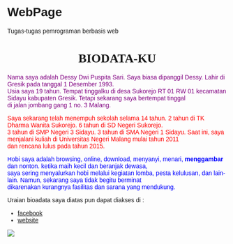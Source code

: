 WebPage
=======

Tugas-tugas pemrograman berbasis web

<!DOCTYPE html>
<html>
  <head>
		<title>DESKRIPSI DIRI</title>
	</head>
	<body style="font-size:14px; font-family:Arial">
		<h1 align="center" style="font-family:Jokerman"><b>BIODATA-KU</b></h1>
			<!-- paragraf 1: deskripsi umum -->
			<p style="color:purple">Nama saya adalah Dessy Dwi Puspita Sari. Saya biasa dipanggil Dessy. Lahir di Gresik pada tanggal 1 Desember 1993.
			<br>Usia saya 19 tahun. Tempat tinggalku di desa Sukorejo RT 01 RW 01 kecamatan Sidayu kabupaten Gresik. Tetapi sekarang saya bertempat tinggal</br>
			di jalan jombang gang 1 no. 3 Malang. 
			</p>
			<!-- paragraf 2: sekolah -->
			<p style="color:red">Saya sekarang telah menempuh sekolah selama 14 tahun. 2 tahun di TK Dharma Wanita Sukorejo. 6 tahun di SD Negeri Sukorejo.
			<br>3 tahun di SMP Negeri 3 Sidayu. 3 tahun di SMA Negeri 1 Sidayu. Saat ini, saya menjalani kuliah di Universitas Negeri Malang mulai tahun 2011</br>
			dan rencana lulus pada tahun 2015.			
			</p>
			<!-- paragraf 3: hobi atau kesukaan -->
			<p style="color:blue">Hobi saya adalah browsing, online, download, menyanyi, menari, <strong>menggambar</strong> dan nonton. ketika maih kecil dan beranjak dewasa, 
			<br>saya sering menyalurkan hobi melalui kegiatan lomba, pesta kelulusan, dan lain-lain. Namun, sekarang saya tidak begitu berminat</br> 
			dikarenakan kurangnya fasilitas dan sarana yang mendukung.
			</p>
			<!-- paragraf 4: website dan sosial media -->
			<p>Uraian bioadata saya diatas pun dapat diakses di :
			<ul>
			<li><a href="http://www.facebook.com/TtangkkomaSapphireBlue">facebook</a></li>
			<li><a href="http://www.dessydwi.wordpress.com">website</li>
			</ul>
			</p>
					<img src="http://img0.etsystatic.com/000/0/5241495/il_fullxfull.175927524.jpg"/>
	</body>
</html>
